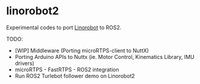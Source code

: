 # linorobot2

Experimental codes to port [Linorobot](https://github.com/linorobot/linorobot) to ROS2.

TODO:
- [WIP] Middleware (Porting microRTPS-client to NuttX)
- Porting Arduino APIs to Nuttx (ie. Motor Control, Kinematics Library, IMU drivers)
- microRTPS - FastRTPS - ROS2 integration
- Run ROS2 Turlebot follower demo on Linorobot2
